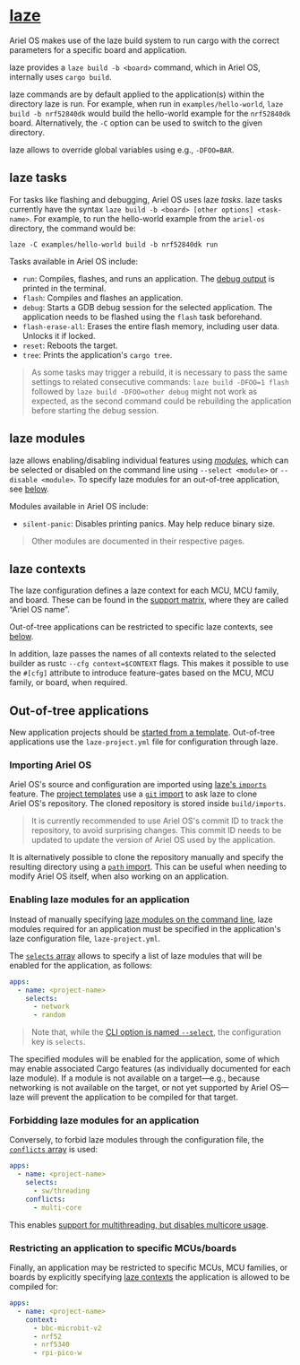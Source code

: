 # [laze]

Ariel OS makes use of the laze build system to run cargo with the
correct parameters for a specific board and application.

laze provides a `laze build -b <board>` command, which in Ariel OS, internally uses `cargo build`.

laze commands are by default applied to the application(s) within the directory laze is run.
For example, when run in `examples/hello-world`, `laze build -b nrf52840dk`
would build the hello-world example for the `nrf52840dk` board.
Alternatively, the `-C` option can be used to switch to the given directory.

laze allows to override global variables using e.g., `-DFOO=BAR`.

## laze tasks

For tasks like flashing and debugging, Ariel OS uses laze *tasks*.
laze tasks currently have the syntax `laze build -b <board> [other options] <task-name>`.
For example, to run the hello-world example from the `ariel-os` directory, the command would be:

    laze -C examples/hello-world build -b nrf52840dk run

Tasks available in Ariel OS include:

- `run`: Compiles, flashes, and runs an application. The [debug output](./debug_console.md) is printed in the terminal.
- `flash`: Compiles and flashes an application.
- `debug`: Starts a GDB debug session for the selected application.
  The application needs to be flashed using the `flash` task beforehand.
- `flash-erase-all`: Erases the entire flash memory, including user data. Unlocks it if locked.
- `reset`: Reboots the target.
- `tree`: Prints the application's `cargo tree`.

> As some tasks may trigger a rebuild, it is necessary to pass the same settings to related consecutive commands:
`laze build -DFOO=1 flash` followed by `laze build -DFOO=other debug` might not
work as expected, as the second command could be rebuilding the application
before starting the debug session.

## laze modules

laze allows enabling/disabling individual features using [*modules*](#laze-modules), which can be selected
or disabled on the command line using `--select <module>` or `--disable <module>`.
To specify laze modules for an out-of-tree application, see [below](#enabling-laze-modules-for-an-application).

Modules available in Ariel OS include:

- `silent-panic`: Disables printing panics. May help reduce binary size.

> Other modules are documented in their respective pages.

[laze]: https://kaspar030.github.io/laze/dev/

## laze contexts

The laze configuration defines a laze context for each MCU, MCU family, and board.
These can be found in the [support matrix](./hardware_functionality_support.html), where they are called “Ariel OS name”.

Out-of-tree applications can be restricted to specific laze contexts, see [below](#restricting-an-application-to-specific-mcusboards).

In addition, laze passes the names of all contexts related to the selected builder as rustc `--cfg context=$CONTEXT` flags.
This makes it possible to use the `#[cfg]` attribute to introduce feature-gates based on the MCU, MCU family, or board, when required.

## Out-of-tree applications

New application projects should be [started from a template](./getting_started.md#starting-an-application-project-from-a-template-repository).
Out-of-tree applications use the `laze-project.yml` file for configuration through laze.

### Importing Ariel OS

Ariel OS's source and configuration are imported using [laze's `imports`][laze-imports-book] feature.
The [project templates](./getting_started.md#starting-an-application-project-from-a-template-repository) use a [`git` import][laze-git-import-book] to ask laze to clone Ariel OS's repository.
The cloned repository is stored inside `build/imports`.

> It is currently recommended to use Ariel OS's commit ID to track the repository, to avoid surprising changes.
> This commit ID needs to be updated to update the version of Ariel OS used by the application.

It is alternatively possible to clone the repository manually and specify the resulting directory using a [`path` import][laze-path-import-book].
This can be useful when needing to modify Ariel OS itself, when also working on an application.

### Enabling laze modules for an application

Instead of manually specifying [laze modules on the command line](#laze-modules), laze modules required for an application must be specified in the application's laze configuration file, `laze-project.yml`.

The [`selects` array][laze-module-selects-book] allows to specify a list of laze modules that will be enabled for the application, as follows:

```yaml
apps:
  - name: <project-name>
    selects:
      - network
      - random
```

> Note that, while the [CLI option is named `--select`](#laze-modules), the configuration key is `selects`.

The specified modules will be enabled for the application, some of which may enable associated Cargo features (as individually documented for each laze module).
If a module is not available on a target—e.g., because networking is not available on the target, or not yet supported by Ariel OS—laze will prevent the application to be compiled for that target.

### Forbidding laze modules for an application

Conversely, to forbid laze modules through the configuration file, the [`conflicts` array][laze-module-conflicts-book] is used:

```yaml
apps:
  - name: <project-name>
    selects:
      - sw/threading
    conflicts:
      - multi-core
```

This enables [support for multithreading, but disables multicore usage](./multithreading.md#multicore-support).

### Restricting an application to specific MCUs/boards

Finally, an application may be restricted to specific MCUs, MCU families, or boards by explicitly specifying [laze contexts](#laze-contexts) the application is allowed to be compiled for:

```yaml
apps:
  - name: <project-name>
    context:
      - bbc-microbit-v2
      - nrf52
      - nrf5340
      - rpi-pico-w
```

[laze-imports-book]: https://kaspar030.github.io/laze/dev/reference/imports.html
[laze-git-import-book]: https://kaspar030.github.io/laze/dev/reference/import/git.html
[laze-path-import-book]: https://kaspar030.github.io/laze/dev/reference/import/path.html
[laze-module-selects-book]: https://kaspar030.github.io/laze/dev/reference/module/selects.html
[laze-module-conflicts-book]: https://kaspar030.github.io/laze/dev/reference/module/conflicts.html
